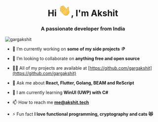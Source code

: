 <h1 align="center">Hi <img src="https://raw.githubusercontent.com/ABSphreak/ABSphreak/master/gifs/Hi.gif" width="40px" />, I'm Akshit</h1>
<h3 align="center">A passionate developer from India</h3>
<p align="left"> <img src="https://komarev.com/ghpvc/?username=gargakshit" alt="gargakshit" /> </p>

- 🔭 I’m currently working on **some of my side projects :P**

- 👯 I’m looking to collaborate on **anything free and open source**

- 👨‍💻 All of my projects are available at [https://github.com/gargakshit](https://github.com/gargakshit)

- 💬 Ask me about **React, Flutter, Golang, BEAM and ReScript**

- 🧠 I am currently learning **WinUI (UWP) with C#**

- 📫 How to reach me **me@akshit.tech**

- ⚡ Fun fact **I love functional programming, cryptography and cats 😻**

<!-- - 🎧 I like **1473 songs accross 101 albums**. I have **151 playlists of awesome music.** -->
